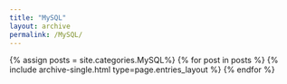 ```yaml
---
title: "MySQL"
layout: archive
permalink: /MySQL/
---
```



{% assign posts = site.categories.MySQL%}
{% for post in posts %} {% include archive-single.html type=page.entries_layout %} {% endfor %}